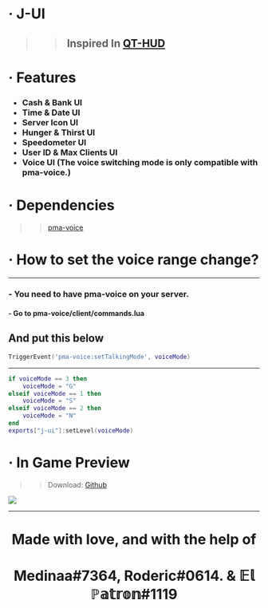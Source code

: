 <h1>· J-UI</h1>

<h2>

>>Inspired In [QT-HUD](https://forum.cfx.re/t/paid-esx-qt-hud-clean-ui-custom/4800100)

</h2>

<h1> ·  Features</h1>
<h3>

* Cash & Bank UI
* Time & Date UI
* Server Icon UI
* Hunger & Thirst UI
* Speedometer UI
* User ID & Max Clients UI
* Voice UI (The voice switching mode is only compatible with pma-voice.)
</h3>

<h1>· Dependencies</h1>

>> [pma-voice](https://github.com/AvarianKnight/pma-voice)

<h1>· How to set the voice range change?</h1>
<hr>
<h3>- You need to have pma-voice on your server.</h3>

<h4> - Go to pma-voice/client/commands.lua</h4>
<h2>And put this below</h2>

```lua
TriggerEvent('pma-voice:setTalkingMode', voiceMode)
```

<hr>

```lua
if voiceMode == 3 then 
	voiceMode = "G"
elseif voiceMode == 1 then
	voiceMode = "S"
elseif voiceMode == 2 then
	voiceMode = "N"
end
exports["j-ui"]:setLevel(voiceMode)
```

<h1> ·  In Game Preview</h1>

>> Download: [Github]()


<img src = "https://cdn.discordapp.com/attachments/886714318471712798/929864921104150538/unknown.png">
<hr>
<div align = "center">
<h1>Made with love, and with the help of 
<h1>Medinaa#7364, Roderic#0614.
 & 𝔼𝕝 ℙ𝕒𝕥𝕣𝕠𝕟#1119</h1>
